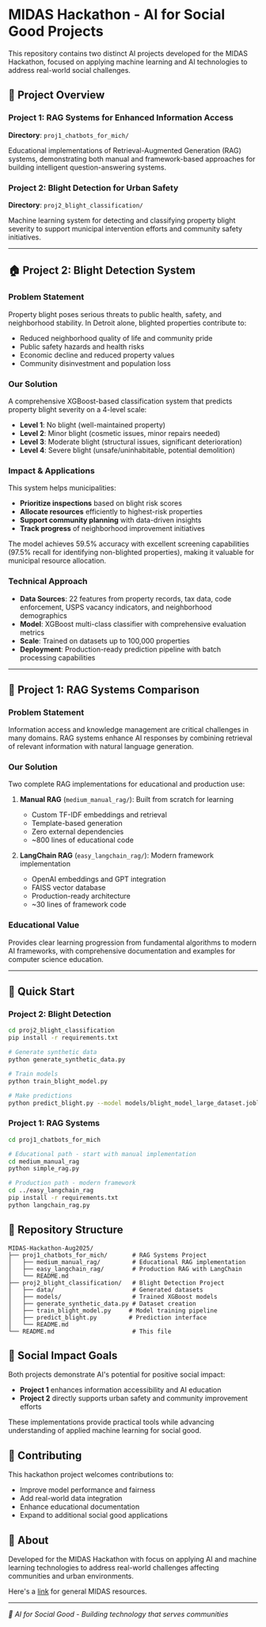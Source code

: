 # MIDAS Hackathon - AI for Social Good Projects

This repository contains two distinct AI projects developed for the MIDAS Hackathon, focused on applying machine learning and AI technologies to address real-world social challenges.

## 🎯 Project Overview

### Project 1: RAG Systems for Enhanced Information Access
**Directory**: `proj1_chatbots_for_mich/`

Educational implementations of Retrieval-Augmented Generation (RAG) systems, demonstrating both manual and framework-based approaches for building intelligent question-answering systems.

### Project 2: Blight Detection for Urban Safety
**Directory**: `proj2_blight_classification/` 

Machine learning system for detecting and classifying property blight severity to support municipal intervention efforts and community safety initiatives.

---

## 🏠 Project 2: Blight Detection System

### Problem Statement
Property blight poses serious threats to public health, safety, and neighborhood stability. In Detroit alone, blighted properties contribute to:
- Reduced neighborhood quality of life and community pride
- Public safety hazards and health risks
- Economic decline and reduced property values
- Community disinvestment and population loss

### Our Solution
A comprehensive XGBoost-based classification system that predicts property blight severity on a 4-level scale:

- **Level 1**: No blight (well-maintained property)
- **Level 2**: Minor blight (cosmetic issues, minor repairs needed)
- **Level 3**: Moderate blight (structural issues, significant deterioration)  
- **Level 4**: Severe blight (unsafe/uninhabitable, potential demolition)

### Impact & Applications
This system helps municipalities:
- **Prioritize inspections** based on blight risk scores
- **Allocate resources** efficiently to highest-risk properties
- **Support community planning** with data-driven insights
- **Track progress** of neighborhood improvement initiatives

The model achieves 59.5% accuracy with excellent screening capabilities (97.5% recall for identifying non-blighted properties), making it valuable for municipal resource allocation.

### Technical Approach
- **Data Sources**: 22 features from property records, tax data, code enforcement, USPS vacancy indicators, and neighborhood demographics
- **Model**: XGBoost multi-class classifier with comprehensive evaluation metrics  
- **Scale**: Trained on datasets up to 100,000 properties
- **Deployment**: Production-ready prediction pipeline with batch processing capabilities

---

## 💬 Project 1: RAG Systems Comparison

### Problem Statement
Information access and knowledge management are critical challenges in many domains. RAG systems enhance AI responses by combining retrieval of relevant information with natural language generation.

### Our Solution
Two complete RAG implementations for educational and production use:

1. **Manual RAG** (`medium_manual_rag/`): Built from scratch for learning
   - Custom TF-IDF embeddings and retrieval
   - Template-based generation
   - Zero external dependencies
   - ~800 lines of educational code

2. **LangChain RAG** (`easy_langchain_rag/`): Modern framework implementation
   - OpenAI embeddings and GPT integration
   - FAISS vector database
   - Production-ready architecture
   - ~30 lines of framework code

### Educational Value
Provides clear learning progression from fundamental algorithms to modern AI frameworks, with comprehensive documentation and examples for computer science education.

---

## 🚀 Quick Start

### Project 2: Blight Detection
```bash
cd proj2_blight_classification
pip install -r requirements.txt

# Generate synthetic data
python generate_synthetic_data.py

# Train models
python train_blight_model.py

# Make predictions
python predict_blight.py --model models/blight_model_large_dataset.joblib --demo
```

### Project 1: RAG Systems
```bash
cd proj1_chatbots_for_mich

# Educational path - start with manual implementation
cd medium_manual_rag
python simple_rag.py

# Production path - modern framework
cd ../easy_langchain_rag
pip install -r requirements.txt
python langchain_rag.py
```

## 📁 Repository Structure

```
MIDAS-Hackathon-Aug2025/
├── proj1_chatbots_for_mich/       # RAG Systems Project
│   ├── medium_manual_rag/         # Educational RAG implementation
│   ├── easy_langchain_rag/        # Production RAG with LangChain
│   └── README.md
├── proj2_blight_classification/   # Blight Detection Project  
│   ├── data/                      # Generated datasets
│   ├── models/                    # Trained XGBoost models
│   ├── generate_synthetic_data.py # Dataset creation
│   ├── train_blight_model.py     # Model training pipeline
│   ├── predict_blight.py         # Prediction interface
│   └── README.md
└── README.md                      # This file
```

## 🎯 Social Impact Goals

Both projects demonstrate AI's potential for positive social impact:

- **Project 1** enhances information accessibility and AI education
- **Project 2** directly supports urban safety and community improvement efforts

These implementations provide practical tools while advancing understanding of applied machine learning for social good.

## 🤝 Contributing

This hackathon project welcomes contributions to:
- Improve model performance and fairness
- Add real-world data integration
- Enhance educational documentation
- Expand to additional social good applications

## 📜 About

Developed for the MIDAS Hackathon with focus on applying AI and machine learning technologies to address real-world challenges affecting communities and urban environments.

Here's a [link](https://midas.umich.edu/) for general MIDAS resources.

---

*🌟 AI for Social Good - Building technology that serves communities*
